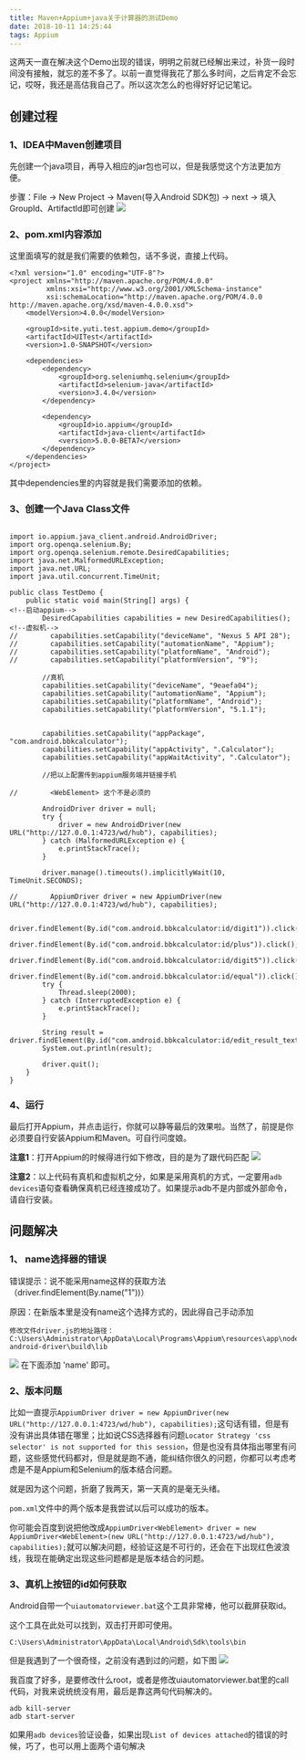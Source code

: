 ```yaml
---
title: Maven+Appium+java关于计算器的测试Demo
date: 2018-10-11 14:25:44
tags: Appium
---
```


这两天一直在解决这个Demo出现的错误，明明之前就已经解出来过，补货一段时间没有接触，就忘的差不多了。以前一直觉得我花了那么多时间，之后肯定不会忘记，哎呀，我还是高估我自己了。所以这次怎么的也得好好记记笔记。

## 创建过程

### 1、IDEA中Maven创建项目

先创建一个java项目，再导入相应的jar包也可以，但是我感觉这个方法更加方便。

步骤：File -> New Project -> Maven(导入Android SDK包) -> next -> 填入GroupId、ArtifactId即可创建
![](http://pic.yuti.site/mavenBuild)

### 2、pom.xml内容添加
这里面填写的就是我们需要的依赖包，话不多说，直接上代码。

```
<?xml version="1.0" encoding="UTF-8"?>
<project xmlns="http://maven.apache.org/POM/4.0.0"
         xmlns:xsi="http://www.w3.org/2001/XMLSchema-instance"
         xsi:schemaLocation="http://maven.apache.org/POM/4.0.0 http://maven.apache.org/xsd/maven-4.0.0.xsd">
    <modelVersion>4.0.0</modelVersion>

    <groupId>site.yuti.test.appium.demo</groupId>
    <artifactId>UITest</artifactId>
    <version>1.0-SNAPSHOT</version>

    <dependencies>
        <dependency>
            <groupId>org.seleniumhq.selenium</groupId>
            <artifactId>selenium-java</artifactId>
            <version>3.4.0</version>
        </dependency>

        <dependency>
            <groupId>io.appium</groupId>
            <artifactId>java-client</artifactId>
            <version>5.0.0-BETA7</version>
        </dependency>
    </dependencies>
</project>

```
其中dependencies里的内容就是我们需要添加的依赖。

### 3、创建一个Java Class文件

```

import io.appium.java_client.android.AndroidDriver;
import org.openqa.selenium.By;
import org.openqa.selenium.remote.DesiredCapabilities;
import java.net.MalformedURLException;
import java.net.URL;
import java.util.concurrent.TimeUnit;

public class TestDemo {
    public static void main(String[] args) {
<!--启动appium-->
        DesiredCapabilities capabilities = new DesiredCapabilities();
<!--虚拟机-->
//        capabilities.setCapability("deviceName", "Nexus 5 API 28");
//        capabilities.setCapability("automationName", "Appium");
//        capabilities.setCapability("platformName", "Android");
//        capabilities.setCapability("platformVersion", "9");
        
        //真机
        capabilities.setCapability("deviceName", "9eaefa04");
        capabilities.setCapability("automationName", "Appium");
        capabilities.setCapability("platformName", "Android");
        capabilities.setCapability("platformVersion", "5.1.1");


        capabilities.setCapability("appPackage", "com.android.bbkcalculator");
        capabilities.setCapability("appActivity", ".Calculator");
        capabilities.setCapability("appWaitActivity", ".Calculator");

        //把以上配置传到appium服务端并链接手机

//        <WebElement> 这个不是必须的

        AndroidDriver driver = null;
        try {
            driver = new AndroidDriver(new URL("http://127.0.0.1:4723/wd/hub"), capabilities);
        } catch (MalformedURLException e) {
            e.printStackTrace();
        }

        driver.manage().timeouts().implicitlyWait(10, TimeUnit.SECONDS);

//        AppiumDriver driver = new AppiumDriver(new URL("http://127.0.0.1:4723/wd/hub"), capabilities);
        
        driver.findElement(By.id("com.android.bbkcalculator:id/digit1")).click();
        driver.findElement(By.id("com.android.bbkcalculator:id/plus")).click();
        driver.findElement(By.id("com.android.bbkcalculator:id/digit5")).click();
        driver.findElement(By.id("com.android.bbkcalculator:id/equal")).click();
        try {
            Thread.sleep(2000);
        } catch (InterruptedException e) {
            e.printStackTrace();
        }

        String result = driver.findElement(By.id("com.android.bbkcalculator:id/edit_result_text")).getText();
        System.out.println(result);

        driver.quit();
    }
}
```

### 4、运行
最后打开Appium，并点击运行，你就可以静等最后的效果啦。当然了，前提是你必须要自行安装Appium和Maven。可自行问度娘。

**注意1**：打开Appium的时候得进行如下修改，目的是为了跟代码匹配
![](http://pic.yuti.site/appiumStart)

**注意2**：以上代码有真机和虚拟机之分，如果是采用真机的方式，一定要用`adb devices`语句查看确保真机已经连接成功了。如果提示adb不是内部或外部命令，请自行安装。

## 问题解决

### 1、 name选择器的错误

错误提示：说不能采用name这样的获取方法（driver.findElement(By.name("1"))）

原因：在新版本里是没有name这个选择方式的，因此得自己手动添加

```
修改文件driver.js的地址路径：
C:\Users\Administrator\AppData\Local\Programs\Appium\resources\app\node_modules\appium\node_modules\appium-android-driver\build\lib
```
![](http://pic.yuti.site/driverChange)
在下面添加 'name' 即可。

### 2、版本问题

比如一直提示`AppiumDriver driver = new AppiumDriver(new URL("http://127.0.0.1:4723/wd/hub"), capabilities);`这句话有错，但是有没有讲出具体错在哪里；比如说CSS选择器有问题`Locator Strategy 'css selector' is not supported for this session`，但是也没有具体指出哪里有问题，这些感觉代码都对，但是就是跑不通，能纠结你很久的问题，你都可以考虑考虑是不是Appium和Selenium的版本结合问题。

就是因为这个问题，折磨了我两天，第一天真的是毫无头绪。

`pom.xml`文件中的两个版本是我尝试以后可以成功的版本。

你可能会百度到说把他改成`AppiumDriver<WebElement> driver = new AppiumDriver<WebElement>(new URL("http://127.0.0.1:4723/wd/hub"), capabilities);`就可以解决问题，经验证这是不可行的，还会在<WebElement>下出现红色波浪线，我现在能确定出现这些问题都是是版本结合的问题。

### 3、真机上按钮的id如何获取

Android自带一个`uiautomatorviewer.bat`这个工具非常棒，他可以截屏获取id。

这个工具在此处可以找到，双击打开即可使用。

```
C:\Users\Administrator\AppData\Local\Android\Sdk\tools\bin
```
但是我遇到了一个很奇怪，之前没有遇到过的问题，如下图
![](http://pic.yuti.site/uiautomatorviewer.png)

我百度了好多，是要修改什么root，或者是修改uiautomatorviewer.bat里的call代码，对我来说统统没有用，最后是靠这两句代码解决的。

```
adb kill-server
adb start-server
```

如果用`adb devices`验证设备，如果出现`List of devices attached`的错误的时候，巧了，也可以用上面两个语句解决

